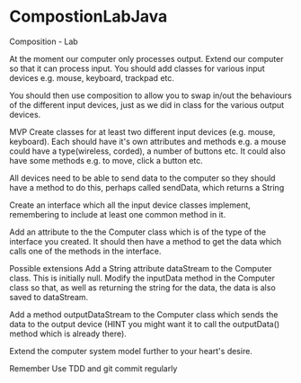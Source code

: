 # CompostionLabJava

Composition - Lab

At the moment our computer only processes output. Extend our computer so that it can process input. You should add classes for various input devices e.g. mouse, keyboard, trackpad etc.

You should then use composition to allow you to swap in/out the behaviours of the different input devices, just as we did in class for the various output devices.

MVP
Create classes for at least two different input devices (e.g. mouse, keyboard). Each should have it's own attributes and methods e.g. a mouse could have a type(wireless, corded), a number of buttons etc. It could also have some methods e.g. to move, click a button etc.

All devices need to be able to send data to the computer so they should have a method to do this, perhaps called sendData, which returns a String

Create an interface which all the input device classes implement, remembering to include at least one common method in it.

Add an attribute to the the Computer class which is of the type of the interface you created. It should then have a method to get the data which calls one of the methods in the interface.

Possible extensions
Add a String attribute dataStream to the Computer class. This is initially null. Modify the inputData method in the Computer class so that, as well as returning the string for the data, the data is also saved to dataStream.

Add a method outputDataStream to the Computer class which sends the data to the output device (HINT you might want it to call the outputData() method which is already there).

Extend the computer system model further to your heart's desire.

Remember
Use TDD and git commit regularly
